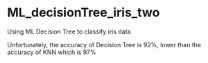 # ML_decisionTree_iris_two
Using ML Decision Tree to classify iris data

Unfortunately, the accuracy of Decision Tree is 92%, lower than the accuracy of KNN which is 97%
